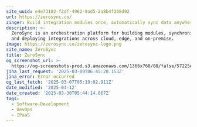 ```yaml
---
site_uuid: e4e73182-f2df-4962-9ad5-2a8b4f368d92
url: https://zerosync.co/
zinger: Build integration modules once, automatically sync data anywhere
description: >-
  ZeroSync is an orchestration platform for building modules, synchronizing data
  and deploying integrations across cloud, edge, and on-premise.
image: https://zerosync.co/zerosync-logo.png
site_name: ZeroSync
title: ZeroSync
og_screenshot_url: >-
  https://og-screenshots-prod.s3.amazonaws.com/1366x768/80/false/57225e86925aec48819247c13bd22ae847f25040ed8c1f660127e1feac186111.jpeg
jina_last_request: '2025-03-09T06:45:20.153Z'
jina_error: Error occurred
og_last_fetch: '2025-03-07T05:19:02.911Z'
date_modified: '2025-04-12'
date_created: '2025-03-30T05:44:14.867Z'
tags:
  - Software-Development
  - DevOps
  - IPaaS
---
```















